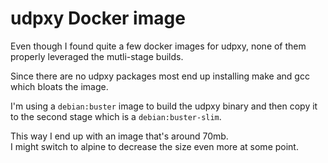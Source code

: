 # udpxy Docker image
Even though I found quite a few docker images for udpxy, none of them properly 
leveraged the mutli-stage builds.  

Since there are no udpxy packages most end up installing make and gcc which 
bloats the image.  

I'm using a `debian:buster` image to build the udpxy binary and then copy it 
to the second stage which is a `debian:buster-slim`.  

This way I end up with an image that's around 70mb.  
I might switch to alpine to decrease the size even more at some point.
